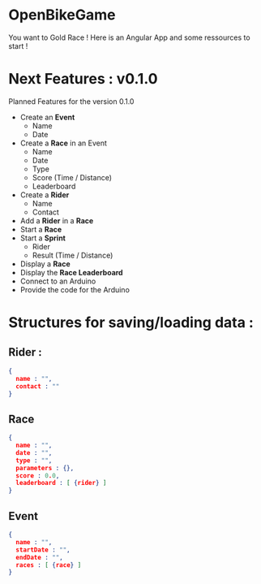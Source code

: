 # OpenBikeGame
You want to Gold Race ! Here is an Angular App and some ressources to start !

# Next Features : v0.1.0
Planned Features for the version 0.1.0
- Create an **Event**
  - Name
  - Date
- Create a **Race** in an Event
  - Name
  - Date
  - Type
  - Score (Time / Distance)
  - Leaderboard
- Create a **Rider**
  - Name
  - Contact
- Add a **Rider** in a **Race**
- Start a **Race**
- Start a **Sprint**
  - Rider
  - Result (Time / Distance)
- Display a **Race**
- Display the **Race Leaderboard**
- Connect to an Arduino
- Provide the code for the Arduino

# Structures for saving/loading data :
## Rider :
``` json
{
  name : "",
  contact : ""
}
```

## Race
``` json
{
  name : "",
  date : "",
  type : "",
  parameters : {},
  score : 0.0,
  leaderboard : [ {rider} ]
}
```

## Event
``` json
{
  name : "",
  startDate : "",
  endDate : "",
  races : [ {race} ]
}
```
